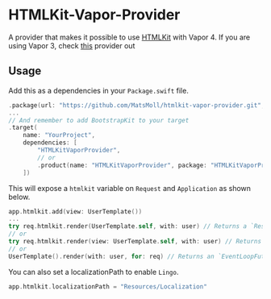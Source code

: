 # HTMLKit-Vapor-Provider

A provider that makes it possible to use [HTMLKit](https://github.com/vapor-community/HTMLKit) with Vapor 4.
If you are using Vapor 3, check [this](https://github.com/MatsMoll/htmlkit-vapor-3-provider) provider out

## Usage

Add this as a dependencies in your `Package.swift` file.
```swift
.package(url: "https://github.com/MatsMoll/htmlkit-vapor-provider.git", from: "1.0.0-beta.4")
...
// And remember to add BootstrapKit to your target
.target(
    name: "YourProject",
    dependencies: [
        "HTMLKitVaporProvider",
        // or
        .product(name: "HTMLKitVaporProvider", package: "HTMLKitVaporProvider")
    ])
```

This will expose a `htmlkit` variable on `Request` and `Application` as shown below.
```swift
app.htmlkit.add(view: UserTemplate())
...
try req.htmlkit.render(UserTemplate.self, with: user) // Returns a `Response`
// or
try req.htmlkit.render(view: UserTemplate.self, with: user) // Returns a `View`
// or
UserTemplate().render(with: user, for: req) // Returns an `EventLoopFuture<View>` and will not require `app.add(view: ...)`
```
You can also set a localizationPath to enable `Lingo`.
```swift
app.htmlkit.localizationPath = "Resources/Localization"
```
